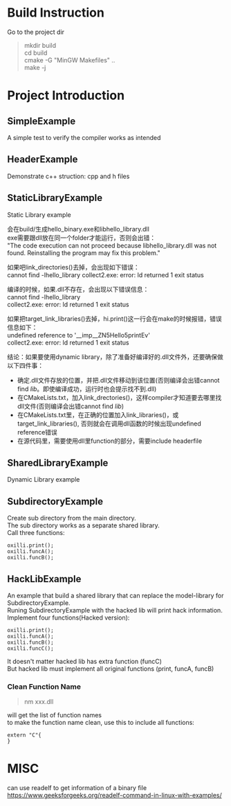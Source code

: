 
# Build Instruction
Go to the project dir  
> mkdir build  
> cd build  
> cmake -G "MinGW Makefiles" ..  
> make -j 
  
# Project Introduction
## SimpleExample
A simple test to verify the compiler works as intended

## HeaderExample
Demonstrate c++ struction: cpp and h files  


## StaticLibraryExample
Static Library example

会在build/生成hello_binary.exe和libhello_library.dll  
exe需要跟dll放在同一个folder才能运行，否则会出错：  
"The code execution can not proceed because libhello_library.dll was not found. Reinstalling the program may fix this problem."  

如果吧link_directories()去掉，会出现如下错误：  
cannot find -lhello_library
collect2.exe: error: ld returned 1 exit status

编译的时候，如果.dll不存在，会出现以下错误信息：  
cannot find -lhello_library  
collect2.exe: error: ld returned 1 exit status  

如果把target_link_libraries()去掉，hi.print()这一行会在make的时候报错，错误信息如下：  
undefined reference to '__imp__ZN5Hello5printEv'  
collect2.exe: error: ld returned 1 exit status  


结论：如果要使用dynamic library，除了准备好编译好的.dll文件外，还要确保做以下四件事：
- 确定.dll文件存放的位置，并把.dll文件移动到该位置(否则编译会出错cannot find *lib*。即使编译成功，运行时也会提示找不到.dll) 
- 在CMakeLists.txt，加入link_drectories()，这样compiler才知道要去哪里找dll文件(否则编译会出错cannot find *lib*)  
- 在CMakeLists.txt里，在正确的位置加入link_libraries()，或target_link_libraries(), 否则就会在调用dll函数的时候出现undefined reference错误  
- 在源代码里，需要使用dll里function的部分，需要include headerfile  


## SharedLibraryExample
Dynamic Library example


## SubdirectoryExample
Create sub directory from the main directory.  
The sub directory works as a separate shared library.  
Call three functions:  
```
oxilli.print();
oxilli.funcA();
oxilli.funcB();
```


## HackLibExample  
An example that build a shared library that can replace the model-library for SubdirectoryExample.  
Runing SubdirectoryExample with the hacked lib will print hack information.  
Implement four functions(Hacked version):  
```
oxilli.print();
oxilli.funcA();
oxilli.funcB();
oxilli.funcC();
```
It doesn't matter hacked lib has extra function (funcC)  
But hacked lib must implement all original functions (print, funcA, funcB)

### Clean Function Name
> nm xxx.dll

will get the list of function names  
to make the function name clean, use this to include all functions:  
```
extern "C"{
}
```

# MISC
can use readelf to get information of a binary file  
https://www.geeksforgeeks.org/readelf-command-in-linux-with-examples/  


